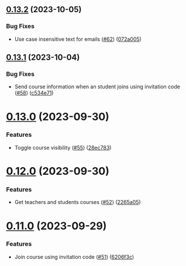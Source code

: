 ## [0.13.2](https://github.com/upb-code-labs/main-api/compare/v0.13.1...v0.13.2) (2023-10-05)


### Bug Fixes

* Use case insensitive text for emails ([#62](https://github.com/upb-code-labs/main-api/issues/62)) ([072a005](https://github.com/upb-code-labs/main-api/commit/072a0053606e988783fb9ad7055c145df054189d))



## [0.13.1](https://github.com/upb-code-labs/main-api/compare/v0.13.0...v0.13.1) (2023-10-04)


### Bug Fixes

* Send course information when an student joins using invitation code ([#58](https://github.com/upb-code-labs/main-api/issues/58)) ([c534e71](https://github.com/upb-code-labs/main-api/commit/c534e711f12fbb78d674dc3ff50cddc0fe4ec416))



# [0.13.0](https://github.com/upb-code-labs/main-api/compare/v0.12.0...v0.13.0) (2023-09-30)


### Features

* Toggle course visibility ([#55](https://github.com/upb-code-labs/main-api/issues/55)) ([28ec783](https://github.com/upb-code-labs/main-api/commit/28ec7836685f0b69502f3313245ba5c276229d44))



# [0.12.0](https://github.com/upb-code-labs/main-api/compare/v0.11.0...v0.12.0) (2023-09-30)


### Features

* Get teachers and students courses ([#52](https://github.com/upb-code-labs/main-api/issues/52)) ([2265a05](https://github.com/upb-code-labs/main-api/commit/2265a0550fc11c18e8eedd66bcc4d25ab07f5f50))



# [0.11.0](https://github.com/upb-code-labs/main-api/compare/v0.10.0...v0.11.0) (2023-09-29)


### Features

* Join course using invitation code ([#51](https://github.com/upb-code-labs/main-api/issues/51)) ([6206f3c](https://github.com/upb-code-labs/main-api/commit/6206f3c78b7a6ff9bb2f10c6704a01ad75358d3b))



